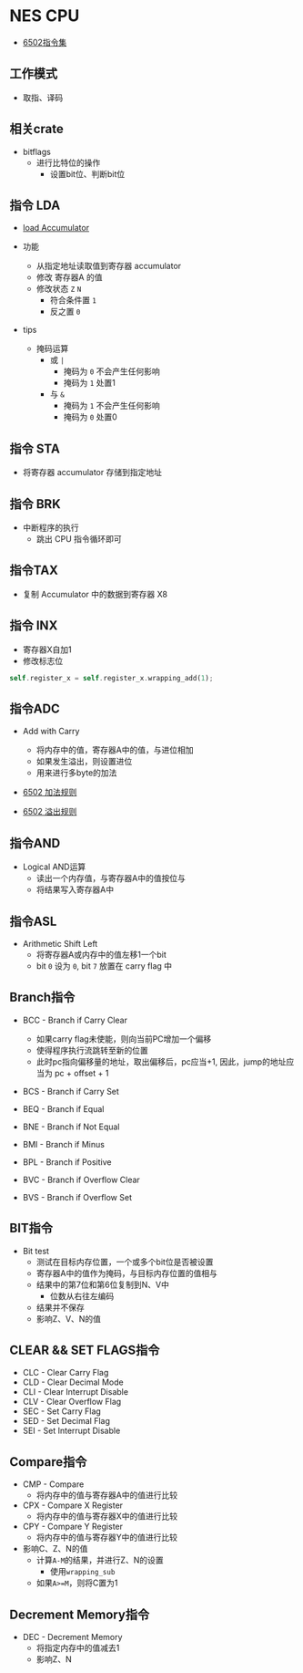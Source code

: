 # NES CPU

- [6502指令集](https://www.nesdev.org/obelisk-6502-guide/reference.html)

## 工作模式

- 取指、译码

## 相关crate

- bitflags
  - 进行比特位的操作
    - 设置bit位、判断bit位

## 指令 LDA

- [load Accumulator](https://www.nesdev.org/obelisk-6502-guide/reference.html#LDA)

- 功能
  - 从指定地址读取值到寄存器 accumulator
  - 修改 寄存器A 的值
  - 修改状态 `Z` `N`
    - 符合条件置 `1`
    - 反之置 `0`

- tips
  - 掩码运算
    - 或 `|`
      - 掩码为 `0` 不会产生任何影响
      - 掩码为 `1` 处置1
    - 与 `&`
      - 掩码为 `1` 不会产生任何影响
      - 掩码为 `0` 处置0

## 指令 STA

- 将寄存器 accumulator 存储到指定地址

 
## 指令 BRK

- 中断程序的执行
  - 跳出 CPU 指令循环即可

## 指令TAX

- 复制 Accumulator 中的数据到寄存器 X8


## 指令 INX

- 寄存器X自加1
- 修改标志位

```rust
self.register_x = self.register_x.wrapping_add(1);
```

## 指令ADC

- Add with Carry
  - 将内存中的值，寄存器A中的值，与进位相加
  - 如果发生溢出，则设置进位
  - 用来进行多byte的加法


- [6502 加法规则](http://www.righto.com/2012/12/the-6502-overflow-flag-explained.html)
- [6502 溢出规则](http://www.righto.com/2013/01/a-small-part-of-6502-chip-explained.html)

## 指令AND

- Logical AND运算
  - 读出一个内存值，与寄存器A中的值按位与
  - 将结果写入寄存器A中

## 指令ASL

- Arithmetic Shift Left
  - 将寄存器A或内存中的值左移1一个bit
  - bit `0` 设为 `0`, bit `7` 放置在 carry flag 中

## Branch指令

- BCC - Branch if Carry Clear
  - 如果carry flag未使能，则向当前PC增加一个偏移
  - 使得程序执行流跳转至新的位置
  - 此时pc指向偏移量的地址，取出偏移后，pc应当+1, 因此，jump的地址应当为 pc + offset + 1 

- BCS - Branch if Carry Set
- BEQ - Branch if Equal
- BNE - Branch if Not Equal
- BMI - Branch if Minus
- BPL - Branch if Positive
- BVC - Branch if Overflow Clear
- BVS - Branch if Overflow Set

## BIT指令

- Bit test
  - 测试在目标内存位置，一个或多个bit位是否被设置
  - 寄存器A中的值作为掩码，与目标内存位置的值相与
  - 结果中的第7位和第6位复制到N、V中
    - 位数从右往左编码
  - 结果并不保存
  - 影响Z、V、N的值

## CLEAR && SET FLAGS指令

- CLC - Clear Carry Flag
- CLD - Clear Decimal Mode
- CLI - Clear Interrupt Disable
- CLV - Clear Overflow Flag
- SEC - Set Carry Flag
- SED - Set Decimal Flag
- SEI - Set Interrupt Disable
  
## Compare指令

- CMP - Compare
  - 将内存中的值与寄存器A中的值进行比较
- CPX - Compare X Register
  - 将内存中的值与寄存器X中的值进行比较
- CPY - Compare Y Register
  - 将内存中的值与寄存器Y中的值进行比较
- 影响C、Z、N的值
  - 计算`A-M`的结果，并进行Z、N的设置
    - 使用`wrapping_sub`
  - 如果`A>=M`，则将C置为1

## Decrement Memory指令

- DEC - Decrement Memory
  - 将指定内存中的值减去1
  - 影响Z、N
      
